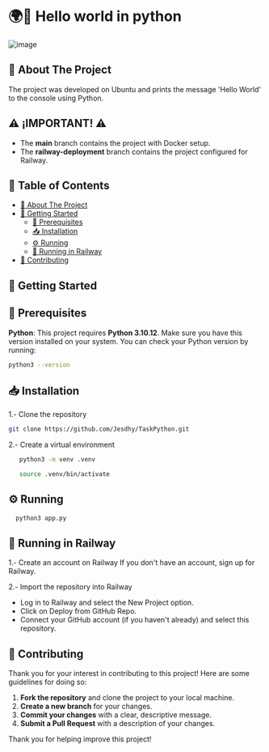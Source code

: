 # 🌍👋 Hello world in python 
![image](https://github.com/user-attachments/assets/ca12344b-2d57-4c7d-b626-085b54e3a98e)

## 📘 About The Project

The project was developed on Ubuntu and prints the message 'Hello World' to the console using Python.

## ⚠️ **¡IMPORTANT!** ⚠️

- The **main** branch contains the project with Docker setup.
- The **railway-deployment** branch contains the project configured for Railway. 


## 📑 Table of Contents

- [📘 About The Project](#about-the-project)
- [🚀 Getting Started](#getting-started)
  - [🔧 Prerequisites](#prerequisites)
  - [📥 Installation](#installation)
  - [⚙️ Running](#running)
  - [🚀 Running in Railway](#running-with-docker)
- [🤝 Contributing](#contributing)

## 🚀 Getting Started
## 🔧 Prerequisites
**Python**: This project requires **Python 3.10.12**. Make sure you have this version installed on your system.
You can check your Python version by running:
```bash
python3 --version
 ```
## 📥 Installation

1.- Clone the repository

   ```sh
   git clone https://github.com/Jesdhy/TaskPython.git
  ```
2.- Create a virtual environment
 ```sh
    python3 -m venv .venv
   ```
 ```sh
    source .venv/bin/activate
   ```
## ⚙️ Running

  ```sh
    python3 app.py
   ```

## 🚀 Running in Railway
1.- Create an account on Railway
If you don't have an account, sign up for Railway.

2.- Import the repository into Railway

- Log in to Railway and select the New Project option.
- Click on Deploy from GitHub Repo.
- Connect your GitHub account (if you haven't already) and select this repository.

## 🤝 Contributing
Thank you for your interest in contributing to this project! Here are some guidelines for doing so:
1. **Fork the repository** and clone the project to your local machine.
2. **Create a new branch** for your changes.
3. **Commit your changes** with a clear, descriptive message.
4. **Submit a Pull Request** with a description of your changes.

Thank you for helping improve this project!